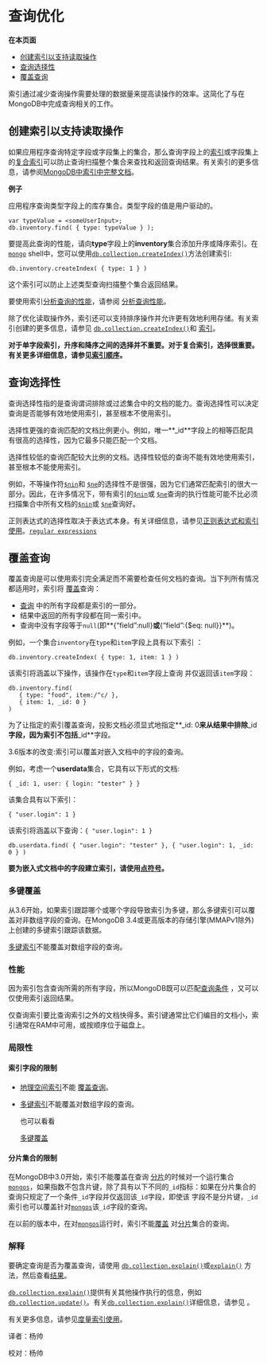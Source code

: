 # 查询优化

**在本页面**

* [创建索引以支持读取操作](./#创建)
* [查询选择性](./#查询)
* [覆盖查询](./#覆盖)

索引通过减少查询操作需要处理的数据量来提高读操作的效率。这简化了与在MongoDB中完成查询相关的工作。

## 创建索引以支持读取操作

如果应用程序查询特定字段或字段集上的集合，那么查询字段上的[索引](https://docs.mongodb.com/manual/core/index-compound/)或字段集上的[复合索引](https://docs.mongodb.com/manual/core/index-compound/)可以防止查询扫描整个集合来查找和返回查询结果。有关索引的更多信息，请参阅[MongoDB中索引中完整文档](https://docs.mongodb.com/manual/indexes/)。

**例子**

应用程序查询类型字段上的库存集合。类型字段的值是用户驱动的。

```text
var typeValue = <someUserInput>;
db.inventory.find( { type: typeValue } );
```

要提高此查询的性能，请向**type**字段上的**inventory**集合添加升序或降序索引。在[`mongo`](https://docs.mongodb.com/master/reference/program/mongo/#bin.mongo) shell中，您可以使用[`db.collection.createIndex()`](https://docs.mongodb.com/manual/reference/method/db.collection.createIndex/#db.collection.createIndex)方法创建索引:

```text
db.inventory.createIndex( { type: 1 } )
```

这个索引可以防止上述类型查询扫描整个集合返回结果。

要使用索引[分析查询的性能](https://docs.mongodb.com/manual/tutorial/analyze-query-plan/)，请参阅 [分析查询性能](https://docs.mongodb.com/manual/tutorial/analyze-query-plan/)。

除了优化读取操作外，索引还可以支持排序操作并允许更有效地利用存储。有关索引创建的更多信息，请参见 [`db.collection.createIndex()`](https://docs.mongodb.com/manual/reference/method/db.collection.createIndex/#db.collection.createIndex)和 [索引](https://docs.mongodb.com/manual/indexes/)。

**对于单字段索引，升序和降序之间的选择并不重要。对于复合索引，选择很重要。有关更多详细信息，请参见**[**索引顺序**](https://docs.mongodb.com/manual/core/index-compound/#index-ascending-and-descending)**。**

## 查询选择性

查询选择性指的是查询谓词排除或过滤集合中的文档的能力。查询选择性可以决定查询是否能够有效地使用索引，甚至根本不使用索引。

选择性更强的查询匹配的文档比例更小。例如，唯一**\_id**字段上的相等匹配具有很高的选择性，因为它最多只能匹配一个文档。

选择性较低的查询匹配较大比例的文档。选择性较低的查询不能有效地使用索引，甚至根本不能使用索引。

例如，不等操作符[`$nin`](https://docs.mongodb.com/manual/reference/operator/query/nin/#op._S_nin)和 [`$ne`](https://docs.mongodb.com/manual/reference/operator/query/ne/#op._S_ne)的选择性不是很强，因为它们通常匹配索引的很大一部分。因此，在许多情况下，带有索引的[`$nin`](https://docs.mongodb.com/manual/reference/operator/query/nin/#op._S_nin)或 [`$ne`](https://docs.mongodb.com/manual/reference/operator/query/ne/#op._S_ne)查询的执行性能可能不比必须扫描集合中所有文档的[`$nin`](https://docs.mongodb.com/manual/reference/operator/query/nin/#op._S_nin)或 [`$ne`](https://docs.mongodb.com/manual/reference/operator/query/ne/#op._S_ne)查询好。

正则表达式的选择性取决于表达式本身。有关详细信息，请参见[正则表达式和索引使用](https://docs.mongodb.com/manual/reference/operator/query/regex/#regex-index-use)。[`regular expressions`](https://docs.mongodb.com/manual/reference/operator/query/regex/#op._S_regex)

## 覆盖查询

覆盖查询是可以使用索引完全满足而不需要检查任何文档的查询。当下列所有情况都适用时，索引将 [覆盖](https://docs.mongodb.com/manual/core/query-optimization/#indexes-covered-queries)查询：

* [查询](https://docs.mongodb.com/manual/tutorial/query-documents/#read-operations-query-document) 中的所有字段都是索引的一部分。
* 结果中返回的所有字段都在同一索引中。
* 查询中没有字段等于`null`\(即**{“field”:null}**或**{“field”:{$eq: null}}**\)。

例如，一个集合`inventory`在`type`和`item`字段上具有以下索引 ：

```text
db.inventory.createIndex( { type: 1, item: 1 } )
```

该索引将涵盖以下操作，该操作在`type`和`item`字段上查询 并仅返回该`item`字段：

```text
db.inventory.find(
   { type: "food", item:/^c/ },
   { item: 1, _id: 0 }
)
```

为了让指定的索引覆盖查询，投影文档必须显式地指定**\_id: 0**来从结果中排除**\_id**字段，因为索引不包括**\_id**字段。

3.6版本的改变:索引可以覆盖对嵌入文档中的字段的查询。

例如，考虑一个**userdata**集合，它具有以下形式的文档:

```text
{ _id: 1, user: { login: "tester" } }
```

该集合具有以下索引：

```text
{ "user.login": 1 }
```

该索引将涵盖以下查询：`{ "user.login": 1 }`

```text
db.userdata.find( { "user.login": "tester" }, { "user.login": 1, _id: 0 } )
```

**要为嵌入式文档中的字段建立索引，请使用**[**点符号**](https://docs.mongodb.com/manual/reference/glossary/#term-dot-notation)**。**

### 多键覆盖

从3.6开始，如果索引跟踪哪个或哪个字段导致索引为多键，那么多键索引可以覆盖对非数组字段的查询。在MongoDB 3.4或更高版本的存储引擎\(MMAPv1除外\)上创建的多键索引跟踪该数据。

[多键索引](https://docs.mongodb.com/manual/core/index-multikey/#index-type-multikey)不能覆盖对数组字段的查询。

### 性能

因为索引包含查询所需的所有字段，所以MongoDB既可以匹配[查询条件](https://docs.mongodb.com/manual/tutorial/query-documents/#read-operations-query-document) ，又可以仅使用索引返回结果。

仅查询索引要比查询索引之外的文档快得多。索引键通常比它们编目的文档小，索引通常在RAM中可用，或按顺序位于磁盘上。

### 局限性

#### 索引字段的限制

* [地理空间索引](https://docs.mongodb.com/manual/geospatial-queries/#index-feature-geospatial)不能 [覆盖查询](https://docs.mongodb.com/manual/core/query-optimization/#covered-queries)。
* [多键索引](https://docs.mongodb.com/manual/core/index-multikey/#index-type-multikey)不能覆盖对数组字段的查询。

  也可以看看

  [多键覆盖](https://docs.mongodb.com/manual/core/query-optimization/#multikey-covering)

#### 分片集合的限制

在MongoDB中3.0开始，索引不能覆盖在查询 [分片](https://docs.mongodb.com/manual/reference/glossary/#term-shard)的时候对一个运行集合 [`mongos`](https://docs.mongodb.com/manual/reference/program/mongos/#bin.mongos)，如果指数不包含片键，除了具有以下不同的`_id`指标：如果在分片集合的查询只规定了一个条件`_id`字段并仅返回该`_id`字段，即使该 字段不是分片键，`_id`索引也可以覆盖针对[`mongos`](https://docs.mongodb.com/manual/reference/program/mongos/#bin.mongos)该`_id`字段的查询。

在以前的版本中，在对[`mongos`](https://docs.mongodb.com/manual/reference/program/mongos/#bin.mongos)运行时，索引不能[覆盖](https://docs.mongodb.com/manual/core/query-optimization/#covered-queries) 对[分片](https://docs.mongodb.com/manual/reference/glossary/#term-shard)集合的查询。

### 解释

要确定查询是否为覆盖查询，请使用 [`db.collection.explain()`](https://docs.mongodb.com/manual/reference/method/db.collection.explain/#db.collection.explain)或[`explain()`](https://docs.mongodb.com/manual/reference/method/cursor.explain/#cursor.explain) 方法，然后查看[结果](https://docs.mongodb.com/manual/reference/explain-results/#explain-output-covered-queries)。

[`db.collection.explain()`](https://docs.mongodb.com/manual/reference/method/db.collection.explain/#db.collection.explain)提供有关其他操作执行的信息，例如[`db.collection.update()`](https://docs.mongodb.com/manual/reference/method/db.collection.update/#db.collection.update)。有关[`db.collection.explain()`](https://docs.mongodb.com/manual/reference/method/db.collection.explain/#db.collection.explain)详细信息，请参见 。

有关更多信息，请参见[度量索引使用](https://docs.mongodb.com/manual/tutorial/measure-index-use/#indexes-measuring-use)。

译者：杨帅

校对：杨帅

